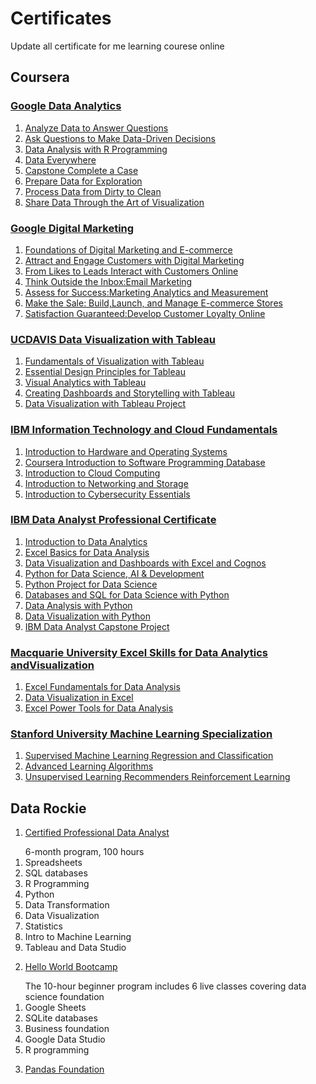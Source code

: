 # Certificates

Update all certificate for me learning courese online 

## Coursera

### [Google Data Analytics](https://github.com/sprasaming/Certificates/blob/main/Coursera%20Google%20Data%20Analytics.pdf)

1. [Analyze Data to Answer Questions](https://github.com/sprasaming/Certificates/blob/main/Coursera%20Google%20Data%20Analytics/Coursera%20Analyze%20Data%20to%20Answer%20Questions.pdf)
2. [Ask Questions to Make Data-Driven Decisions](https://github.com/sprasaming/Certificates/blob/main/Coursera%20Google%20Data%20Analytics/Coursera%20Ask%20Questions%20to%20Make%20Data-Driven%20Decisions.pdf)
3. [Data Analysis with R Programming](https://github.com/sprasaming/Certificates/blob/main/Coursera%20Google%20Data%20Analytics/Coursera%20Data%20Analysis%20with%20R%20Programming.pdf)
4. [Data Everywhere](https://github.com/sprasaming/Certificates/blob/main/Coursera%20Google%20Data%20Analytics/Coursera%20Data%20Data%20%20Everywhere.pdf)
5. [Capstone Complete a Case](https://github.com/sprasaming/Certificates/blob/main/Coursera%20Google%20Data%20Analytics/Coursera%20Google%20Data%20Analytics%20Capstone%20Complete%20a%20Case.pdf)
6. [Prepare Data for Exploration](https://github.com/sprasaming/Certificates/tree/main/Coursera%20Google%20Data%20Analytics)
7. [Process Data from Dirty to Clean](https://github.com/sprasaming/Certificates/blob/main/Coursera%20Google%20Data%20Analytics/Coursera%20Process%20Data%20from%20Dirty%20to%20Clean.pdf)
8. [Share Data Through the Art of Visualization](https://github.com/sprasaming/Certificates/blob/main/Coursera%20Google%20Data%20Analytics/Coursera%20Share%20Data%20Through%20the%20Art%20of%20Visualization.pdf)

### [Google Digital Marketing](https://github.com/sprasaming/Certificates/blob/main/Coursera%20Google%20Digital%20Marketing.pdf)

1. [Foundations of Digital Marketing and E-commerce](https://github.com/sprasaming/Certificates/blob/main/Coursera%20Foundations%20of%20Digital%20Marketing%20and%20E-commerce/Coursera%20Foundations%20of%20Digital%20Marketing%20and%20E-commerce.pdf)
2. [Attract and Engage Customers with Digital Marketing](https://github.com/sprasaming/Certificates/blob/main/Coursera%20Foundations%20of%20Digital%20Marketing%20and%20E-commerce/Coursera%20Attract%20and%20Engage%20Customers%20with%20Digital%20Marketing.pdf)
3. [From Likes to Leads Interact with Customers Online](https://github.com/sprasaming/Certificates/blob/main/Coursera%20Foundations%20of%20Digital%20Marketing%20and%20E-commerce/Coursera%20From%20Likes%20to%20Leads%20Interact%20with%20Customers.pdf)
4. [Think Outside the Inbox:Email Marketing](https://github.com/sprasaming/Certificates/blob/main/Coursera%20Foundations%20of%20Digital%20Marketing%20and%20E-commerce/Coursera%20Think%20Outside%20the%20Inbox%20Email%20Marketing.pdf)
5. [Assess for Success:Marketing Analytics and Measurement](https://github.com/sprasaming/Certificates/blob/main/Coursera%20Foundations%20of%20Digital%20Marketing%20and%20E-commerce/Coursera%20Assess%20for%20Success%20Marketing%20Analytics%20and.pdf)
6. [Make the Sale: Build,Launch, and Manage E-commerce Stores](https://github.com/sprasaming/Certificates/blob/main/Coursera%20Foundations%20of%20Digital%20Marketing%20and%20E-commerce/Coursera%20Foundations%20of%20Digital%20Marketing%20and%20E-commerce.pdf)
7. [Satisfaction Guaranteed:Develop Customer Loyalty Online](https://github.com/sprasaming/Certificates/blob/main/Coursera%20Foundations%20of%20Digital%20Marketing%20and%20E-commerce/Coursera%20Satisfaction%20Guaranteed%20Develop%20Customer%20Loyalty.pdf)

### [UCDAVIS Data Visualization with Tableau](https://github.com/sprasaming/Certificates/blob/main/Coursera%20Data%20Visualization%20with%20Tableau.pdf)

1. [Fundamentals of Visualization with Tableau](https://github.com/sprasaming/Certificates/blob/main/Coursera%20Data%20Visualization%20with%20Tableau/Coursera%20Fundamentals%20of%20Visualization%20with%20Tab.pdf)
2. [Essential Design Principles for Tableau](https://github.com/sprasaming/Certificates/blob/main/Coursera%20Data%20Visualization%20with%20Tableau/Coursera%20Essential%20Design%20Principles%20for%20Tableau.pdf)
3. [Visual Analytics with Tableau](https://github.com/sprasaming/Certificates/blob/main/Coursera%20Data%20Visualization%20with%20Tableau/Coursera%20Visual%20Analytics%20with%20Tableau.pdf)
4. [Creating Dashboards and Storytelling with Tableau](https://github.com/sprasaming/Certificates/blob/main/Coursera%20Data%20Visualization%20with%20Tableau/Coursera%20Creating%20Dashboards%20and%20Storytelling%20with%20Tableau.pdf)
5. [Data Visualization with Tableau Project](https://github.com/sprasaming/Certificates/blob/main/Coursera%20Data%20Visualization%20with%20Tableau/Coursera%20Data%20Visualization%20with%20Tableau%20.pdf)

### [IBM Information Technology and Cloud Fundamentals](https://github.com/sprasaming/Certificates/blob/main/Coursera%20Information%20Technology%20and%20Cloud%20Fundamentals.pdf)

1. [Introduction to Hardware and Operating Systems](https://github.com/sprasaming/Certificates/blob/main/Coursera%20Data%20Visualization%20with%20Tableau/Coursera%20Fundamentals%20of%20Visualization%20with%20Tab.pdf)
2. [Coursera Introduction to Software Programming Database](https://github.com/sprasaming/Certificates/blob/main/Coursera%20IBM%20%20Information%20Technology%20(IT)%20and%20Cloud%20Fundamentals%20Specialization/Coursera%20Introduction%20to%20Software%20Programming%20DB.pdf)
3. [Introduction to Cloud Computing](https://github.com/sprasaming/Certificates/blob/main/Coursera%20IBM%20%20Information%20Technology%20(IT)%20and%20Cloud%20Fundamentals%20Specialization/Coursera%20Introduction%20to%20Cloud%20Computing.pdf)
4. [Introduction to Networking and Storage](https://github.com/sprasaming/Certificates/blob/main/Coursera%20IBM%20%20Information%20Technology%20(IT)%20and%20Cloud%20Fundamentals%20Specialization/Coursera%20Introduction%20to%20Networking%20and%20Storage.pdf)
5. [Introduction to Cybersecurity Essentials](https://github.com/sprasaming/Certificates/blob/main/Coursera%20IBM%20%20Information%20Technology%20(IT)%20and%20Cloud%20Fundamentals%20Specialization/Coursera%20Introduction%20to%20Cybersecurity%20Essentials.pdf)

### [IBM Data Analyst Professional Certificate](https://github.com/sprasaming/Certificates/blob/main/Coursera%20IBM%20Data%20Analyst.pdf)

1. [Introduction to Data Analytics](https://github.com/sprasaming/Certificates/blob/main/Coursera%20IBM%20Data%20Analyst%20Professional%20Certificate/Coursera%20Introduction%20to%20Data%20Analytics.pdf)
2. [Excel Basics for Data Analysis](https://github.com/sprasaming/Certificates/blob/main/Coursera%20IBM%20Data%20Analyst%20Professional%20Certificate/Coursera%20Excel%20Basics%20for%20Data%20Analysis.pdf)
3. [Data Visualization and Dashboards with Excel and Cognos](https://github.com/sprasaming/Certificates/blob/main/Coursera%20IBM%20Data%20Analyst%20Professional%20Certificate/Coursera%20Data%20Visualization%20and%20Dashboards%20with%20Excel%20and.pdf)
4. [Python for Data Science, AI & Development](https://github.com/sprasaming/Certificates/blob/main/Coursera%20IBM%20Data%20Analyst%20Professional%20Certificate/Coursera%20Python%20for%20Data%20Science%2C%20AI%20%26%20Development.pdf)
5. [Python Project for Data Science](https://github.com/sprasaming/Certificates/blob/main/Coursera%20IBM%20Data%20Analyst%20Professional%20Certificate/Coursera%20Python%20Project%20for%20Data%20Science.pdf)
6. [Databases and SQL for Data Science with Python](https://github.com/sprasaming/Certificates/blob/main/Coursera%20IBM%20Data%20Analyst%20Professional%20Certificate/Coursera%20Databases%20and%20SQL%20for%20Data%20Science%20with%20Python.pdf)
7. [Data Analysis with Python](https://github.com/sprasaming/Certificates/blob/main/Coursera%20IBM%20Data%20Analyst%20Professional%20Certificate/Coursera%20Data%20Analysis%20with%20Python.pdf)
8. [Data Visualization with Python](https://github.com/sprasaming/Certificates/blob/main/Coursera%20IBM%20Data%20Analyst%20Professional%20Certificate/Coursera%20Data%20Visualization%20with%20Python.pdf)
9. [IBM Data Analyst Capstone Project](https://github.com/sprasaming/Certificates/blob/main/Coursera%20IBM%20Data%20Analyst%20Professional%20Certificate/Coursera%20IBM%20Data%20Analyst%20Capstone%20Project.pdf)

### [Macquarie University Excel Skills for Data Analytics andVisualization](https://github.com/sprasaming/Certificates/blob/main/Excel%20Skills%20for%20Data%20Analytics%20and%20Visualization%20.pdf)

1. [Excel Fundamentals for Data Analysis](https://github.com/sprasaming/Certificates/blob/main/Excel%20Skills%20for%20Data%20Analytics%20and%20Visualization/Excel%20Fundamentals%20for%20Data%20Analysis.pdf)
2. [Data Visualization in Excel](https://github.com/sprasaming/Certificates/blob/main/Excel%20Skills%20for%20Data%20Analytics%20and%20Visualization/Data%20Visualization%20in%20Excel.pdf)
3. [Excel Power Tools for Data Analysis](https://github.com/sprasaming/Certificates/blob/main/Excel%20Skills%20for%20Data%20Analytics%20and%20Visualization/Excel%20Power%20Tools%20for%20Data%20Analysis.pdf)

### [Stanford University Machine Learning Specialization](https://github.com/sprasaming/Certificates/blob/main/Machine%20Learning%20Specialization.pdf)

1. [Supervised Machine Learning Regression and Classification](https://github.com/sprasaming/Certificates/blob/main/Supervised%20Machine%20Learning/Supervised%20Machine%20Learning%20Regression%20and%20Classification.pdf)
2. [Advanced Learning Algorithms](https://github.com/sprasaming/Certificates/blob/main/Supervised%20Machine%20Learning/Advanced%20Learning%20Algorithms.pdf)
3. [Unsupervised Learning Recommenders Reinforcement Learning](https://github.com/sprasaming/Certificates/blob/main/Supervised%20Machine%20Learning/Unsupervised%20Learning%20Recommenders%20Reinforcement%20Learning.pdf)

## Data Rockie

1. [Certified Professional Data Analyst](https://badgr.com/public/assertions/MmhHn9D2T0WiWERshRO0fA)
<ol>
  6-month program, 100 hours <br>
  <li>Spreadsheets</li>
  <li>SQL databases</li>
  <li>R Programming</li>
  <li>Python</li>
  <li>Data Transformation</li>
  <li>Data Visualization</li>
  <li>Statistics</li>
  <li>Intro to Machine Learning</li>
  <li>Tableau and Data Studio</li>
</ol>

2. [Hello World Bootcamp](https://badgr.com/public/assertions/k2W-mQZMRXqr1R9xhY2DVQ)
<ol>
  The 10-hour beginner program includes 6 live classes covering data science foundation <br>
  <li>Google Sheets</li>
  <li>SQLite databases</li>
  <li>Business foundation</li>
  <li>Google Data Studio</li>
  <li>R programming</li>
</ol>

3. [Pandas Foundation](https://drive.google.com/file/d/16iNnXR3aZkKRmQfpuD3wwGkqkk99Myzm/view)
